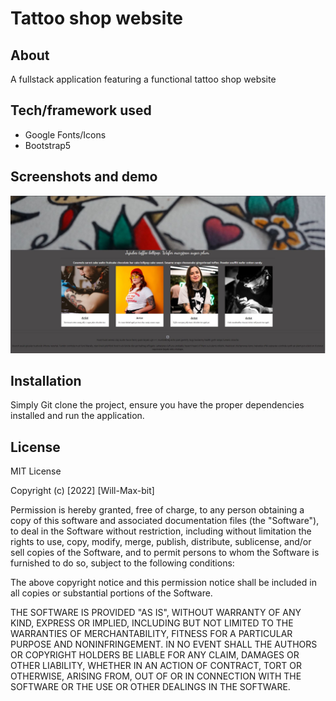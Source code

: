# Tattoo shop website

## About
<p>A fullstack application featuring a functional tattoo shop website</p>

## Tech/framework used
<ul>
<li>Google Fonts/Icons</li>
<li>Bootstrap5</li>
</ul>


## Screenshots and demo
![Demo Screenshot](https://github.com/Will-max-bit/Projects/blob/main/Django/RoseTattoo/Demo.JPG "Demo Screenshot")

## Installation
Simply Git clone the project, ensure you have the proper dependencies installed and run the application.

## License

MIT License

Copyright (c) [2022] [Will-Max-bit]

Permission is hereby granted, free of charge, to any person obtaining a copy
of this software and associated documentation files (the "Software"), to deal
in the Software without restriction, including without limitation the rights
to use, copy, modify, merge, publish, distribute, sublicense, and/or sell
copies of the Software, and to permit persons to whom the Software is
furnished to do so, subject to the following conditions:

The above copyright notice and this permission notice shall be included in all
copies or substantial portions of the Software.

THE SOFTWARE IS PROVIDED "AS IS", WITHOUT WARRANTY OF ANY KIND, EXPRESS OR
IMPLIED, INCLUDING BUT NOT LIMITED TO THE WARRANTIES OF MERCHANTABILITY,
FITNESS FOR A PARTICULAR PURPOSE AND NONINFRINGEMENT. IN NO EVENT SHALL THE
AUTHORS OR COPYRIGHT HOLDERS BE LIABLE FOR ANY CLAIM, DAMAGES OR OTHER
LIABILITY, WHETHER IN AN ACTION OF CONTRACT, TORT OR OTHERWISE, ARISING FROM,
OUT OF OR IN CONNECTION WITH THE SOFTWARE OR THE USE OR OTHER DEALINGS IN THE
SOFTWARE.
